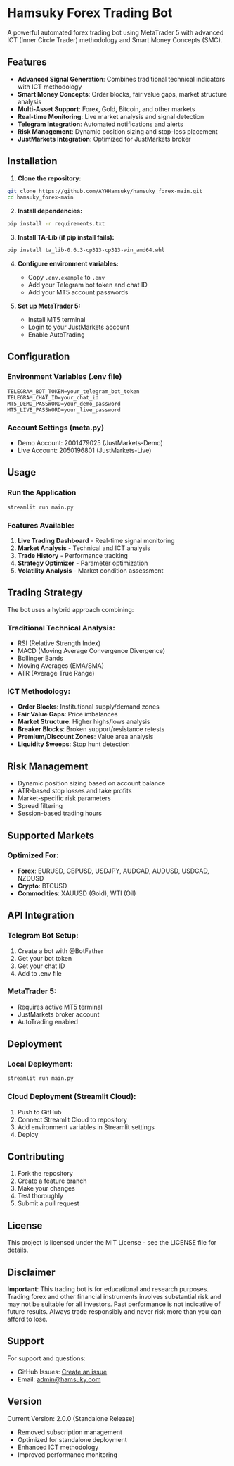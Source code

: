 # Hamsuky Forex Trading Bot

A powerful automated forex trading bot using MetaTrader 5 with advanced ICT (Inner Circle Trader) methodology and Smart Money Concepts (SMC).

## Features

- **Advanced Signal Generation**: Combines traditional technical indicators with ICT methodology
- **Smart Money Concepts**: Order blocks, fair value gaps, market structure analysis
- **Multi-Asset Support**: Forex, Gold, Bitcoin, and other markets
- **Real-time Monitoring**: Live market analysis and signal detection  
- **Telegram Integration**: Automated notifications and alerts
- **Risk Management**: Dynamic position sizing and stop-loss placement
- **JustMarkets Integration**: Optimized for JustMarkets broker

## Installation

1. **Clone the repository:**
```bash
git clone https://github.com/AYHHamsuky/hamsuky_forex-main.git
cd hamsuky_forex-main
```

2. **Install dependencies:**
```bash
pip install -r requirements.txt
```

3. **Install TA-Lib (if pip install fails):**
```bash
pip install ta_lib-0.6.3-cp313-cp313-win_amd64.whl
```

4. **Configure environment variables:**
   - Copy `.env.example` to `.env`
   - Add your Telegram bot token and chat ID
   - Add your MT5 account passwords

5. **Set up MetaTrader 5:**
   - Install MT5 terminal
   - Login to your JustMarkets account
   - Enable AutoTrading

## Configuration

### Environment Variables (.env file)
```env
TELEGRAM_BOT_TOKEN=your_telegram_bot_token
TELEGRAM_CHAT_ID=your_chat_id
MT5_DEMO_PASSWORD=your_demo_password
MT5_LIVE_PASSWORD=your_live_password
```

### Account Settings (meta.py)
- Demo Account: 2001479025 (JustMarkets-Demo)
- Live Account: 2050196801 (JustMarkets-Live)

## Usage

### Run the Application
```bash
streamlit run main.py
```

### Features Available:
1. **Live Trading Dashboard** - Real-time signal monitoring
2. **Market Analysis** - Technical and ICT analysis
3. **Trade History** - Performance tracking
4. **Strategy Optimizer** - Parameter optimization
5. **Volatility Analysis** - Market condition assessment

## Trading Strategy

The bot uses a hybrid approach combining:

### Traditional Technical Analysis:
- RSI (Relative Strength Index)
- MACD (Moving Average Convergence Divergence)
- Bollinger Bands
- Moving Averages (EMA/SMA)
- ATR (Average True Range)

### ICT Methodology:
- **Order Blocks**: Institutional supply/demand zones
- **Fair Value Gaps**: Price imbalances
- **Market Structure**: Higher highs/lows analysis
- **Breaker Blocks**: Broken support/resistance retests
- **Premium/Discount Zones**: Value area analysis
- **Liquidity Sweeps**: Stop hunt detection

## Risk Management

- Dynamic position sizing based on account balance
- ATR-based stop losses and take profits
- Market-specific risk parameters
- Spread filtering
- Session-based trading hours

## Supported Markets

### Optimized For:
- **Forex**: EURUSD, GBPUSD, USDJPY, AUDCAD, AUDUSD, USDCAD, NZDUSD
- **Crypto**: BTCUSD
- **Commodities**: XAUUSD (Gold), WTI (Oil)

## API Integration

### Telegram Bot Setup:
1. Create a bot with @BotFather
2. Get your bot token
3. Get your chat ID
4. Add to .env file

### MetaTrader 5:
- Requires active MT5 terminal
- JustMarkets broker account
- AutoTrading enabled

## Deployment

### Local Deployment:
```bash
streamlit run main.py
```

### Cloud Deployment (Streamlit Cloud):
1. Push to GitHub
2. Connect Streamlit Cloud to repository
3. Add environment variables in Streamlit settings
4. Deploy

## Contributing

1. Fork the repository
2. Create a feature branch
3. Make your changes
4. Test thoroughly
5. Submit a pull request

## License

This project is licensed under the MIT License - see the LICENSE file for details.

## Disclaimer

**Important**: This trading bot is for educational and research purposes. Trading forex and other financial instruments involves substantial risk and may not be suitable for all investors. Past performance is not indicative of future results. Always trade responsibly and never risk more than you can afford to lose.

## Support

For support and questions:
- GitHub Issues: [Create an issue](https://github.com/AYHHamsuky/hamsuky_forex-main/issues)
- Email: admin@hamsuky.com

## Version

Current Version: 2.0.0 (Standalone Release)
- Removed subscription management
- Optimized for standalone deployment
- Enhanced ICT methodology
- Improved performance monitoring
